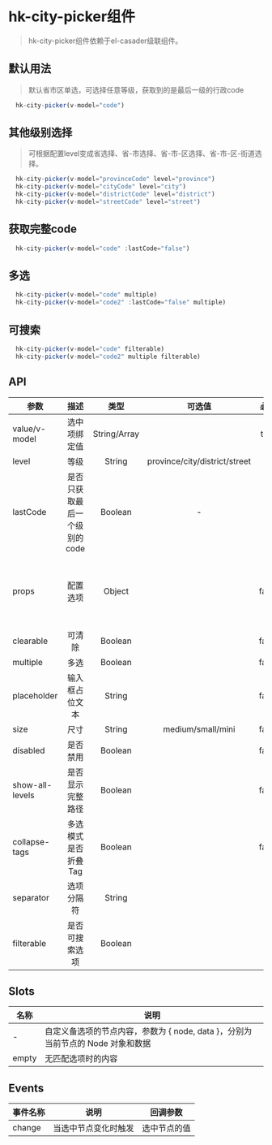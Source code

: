 # hk-city-picker组件

> hk-city-picker组件依赖于el-casader级联组件。

## 默认用法

> 默认省市区单选，可选择任意等级，获取到的是最后一级的行政code

<template>
  <hk-city-picker-demo1></hk-city-picker-demo1>
</template>

```js
  hk-city-picker(v-model="code")
```

## 其他级别选择

> 可根据配置level变成省选择、省-市选择、省-市-区选择、省-市-区-街道选择。

<template>
  <hk-city-picker-demo2></hk-city-picker-demo2>
</template>

```js
  hk-city-picker(v-model="provinceCode" level="province")
  hk-city-picker(v-model="cityCode" level="city")
  hk-city-picker(v-model="districtCode" level="district")
  hk-city-picker(v-model="streetCode" level="street")
```

## 获取完整code

<template>
  <hk-city-picker-demo3></hk-city-picker-demo3>
</template>

```js
  hk-city-picker(v-model="code" :lastCode="false")
```

## 多选

<template>
  <hk-city-picker-demo4></hk-city-picker-demo4>
</template>

```js
  hk-city-picker(v-model="code" multiple)
  hk-city-picker(v-model="code2" :lastCode="false" multiple)
```

## 可搜索

<template>
  <hk-city-picker-demo5></hk-city-picker-demo5>
</template>

```js
  hk-city-picker(v-model="code" filterable)
  hk-city-picker(v-model="code2" multiple filterable)
```

## API

| 参数 | 描述 | 类型 | 可选值 | 必须 | 默认值 |
| -- |:----: | :--: | :--: | :--: | -- |
| value/v-model | 选中项绑定值 | String/Array |  | true | - |
| level | 等级 | String | province/city/district/street | - | district |
| lastCode | 是否只获取最后一个级别的code | Boolean | - | - | true |
| props | 配置选项 | Object |  | false | json文件的value和label值 |
| clearable | 可清除 | Boolean |  | false | true |
| multiple | 多选 | Boolean |  | false | false |
| placeholder | 输入框占位文本 | String |  | false | 请选择 |
| size | 尺寸 | String | medium/small/mini | false |  |
| disabled | 是否禁用 | Boolean |  | false | false |
| show-all-levels | 是否显示完整路径 | Boolean |  | false | true |
| collapse-tags | 多选模式是否折叠Tag | Boolean |  | false | false |
| separator | 选项分隔符 | String |  |  | '/' |
| filterable | 是否可搜索选项 | Boolean |  |  | false |

## Slots

| 名称 | 说明 |
| -- | --- |
| - |	自定义备选项的节点内容，参数为 { node, data }，分别为当前节点的 Node 对象和数据 |
| empty | 无匹配选项时的内容 |

## Events

| 事件名称 | 说明 |	回调参数 |
| -- |:----: | --- |
| change |	当选中节点变化时触发 |	选中节点的值 |
